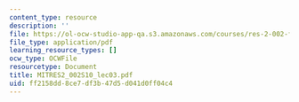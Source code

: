 ```yaml
---
content_type: resource
description: ''
file: https://ol-ocw-studio-app-qa.s3.amazonaws.com/courses/res-2-002-finite-element-procedures-for-solids-and-structures-spring-2010/ff2158dd8ce7df3b47d5d041d0ff04c4_MITRES2_002S10_lec03.pdf
file_type: application/pdf
learning_resource_types: []
ocw_type: OCWFile
resourcetype: Document
title: MITRES2_002S10_lec03.pdf
uid: ff2158dd-8ce7-df3b-47d5-d041d0ff04c4
---
```

